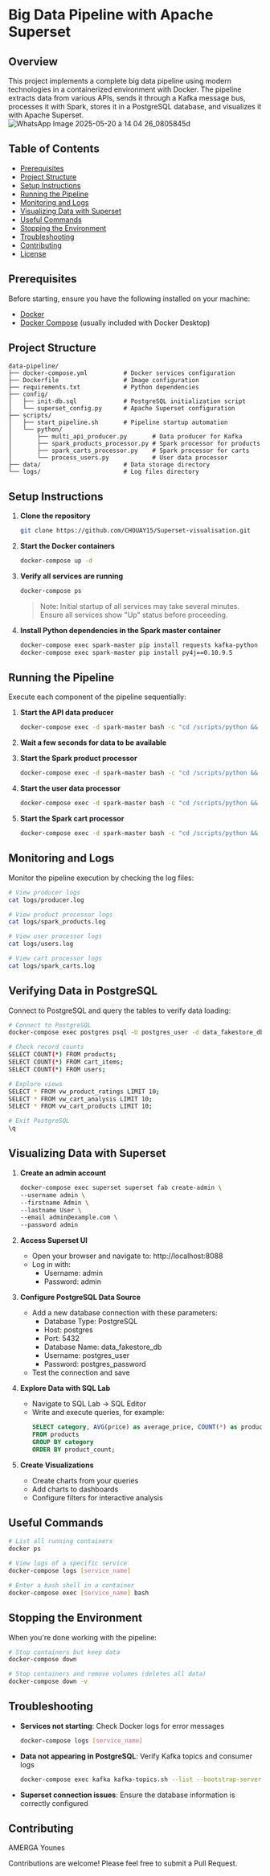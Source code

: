 # Big Data Pipeline with Apache Superset

## Overview

This project implements a complete big data pipeline using modern technologies in a containerized environment with Docker. The pipeline extracts data from various APIs, sends it through a Kafka message bus, processes it with Spark, stores it in a PostgreSQL database, and visualizes it with Apache Superset.
![WhatsApp Image 2025-05-20 à 14 04 26_0805845d](https://github.com/user-attachments/assets/e26b16fa-9d68-492b-b1fb-649be61b390b)

## Table of Contents

- [Prerequisites](#prerequisites)
- [Project Structure](#project-structure)
- [Setup Instructions](#setup-instructions)
- [Running the Pipeline](#running-the-pipeline)
- [Monitoring and Logs](#monitoring-and-logs)
- [Visualizing Data with Superset](#visualizing-data-with-superset)
- [Useful Commands](#useful-commands)
- [Stopping the Environment](#stopping-the-environment)
- [Troubleshooting](#troubleshooting)
- [Contributing](#contributing)
- [License](#license)

## Prerequisites

Before starting, ensure you have the following installed on your machine:

- [Docker](https://www.docker.com/products/docker-desktop)
- [Docker Compose](https://docs.docker.com/compose/install/) (usually included with Docker Desktop)

## Project Structure

```
data-pipeline/
├── docker-compose.yml          # Docker services configuration
├── Dockerfile                  # Image configuration
├── requirements.txt            # Python dependencies
├── config/
│   ├── init-db.sql             # PostgreSQL initialization script
│   └── superset_config.py      # Apache Superset configuration
├── scripts/
│   ├── start_pipeline.sh       # Pipeline startup automation
│   └── python/
│       ├── multi_api_producer.py       # Data producer for Kafka
│       ├── spark_products_processor.py # Spark processor for products
│       ├── spark_carts_processor.py    # Spark processor for carts
│       └── process_users.py            # User data processor
├── data/                       # Data storage directory
└── logs/                       # Log files directory
```

## Setup Instructions

1. **Clone the repository**
   ```bash
   git clone https://github.com/CHOUAY15/Superset-visualisation.git
   ```

2. **Start the Docker containers**
   ```bash
   docker-compose up -d
   ```

3. **Verify all services are running**
   ```bash
   docker-compose ps
   ```
   
   > Note: Initial startup of all services may take several minutes. Ensure all services show "Up" status before proceeding.

4. **Install Python dependencies in the Spark master container**
   ```bash
   docker-compose exec spark-master pip install requests kafka-python psycopg2-binary
   docker-compose exec spark-master pip install py4j==0.10.9.5
   ```

## Running the Pipeline

Execute each component of the pipeline sequentially:

1. **Start the API data producer**
   ```bash
   docker-compose exec -d spark-master bash -c "cd /scripts/python && python multi_api_producer.py > /logs/producer.log 2>&1"
   ```

2. **Wait a few seconds for data to be available**

3. **Start the Spark product processor**
   ```bash
   docker-compose exec -d spark-master bash -c "cd /scripts/python && python spark_products_processor.py > /logs/spark_products.log 2>&1"
   ```

4. **Start the user data processor**
   ```bash
   docker-compose exec -d spark-master bash -c "cd /scripts/python && python process_users.py > /logs/users.log 2>&1"
   ```

5. **Start the Spark cart processor**
   ```bash
   docker-compose exec -d spark-master bash -c "cd /scripts/python && python spark_carts_processor.py > /logs/spark_carts.log 2>&1"
   ```

## Monitoring and Logs

Monitor the pipeline execution by checking the log files:

```bash
# View producer logs
cat logs/producer.log

# View product processor logs
cat logs/spark_products.log

# View user processor logs
cat logs/users.log

# View cart processor logs
cat logs/spark_carts.log
```

## Verifying Data in PostgreSQL

Connect to PostgreSQL and query the tables to verify data loading:

```bash
# Connect to PostgreSQL
docker-compose exec postgres psql -U postgres_user -d data_fakestore_db

# Check record counts
SELECT COUNT(*) FROM products;
SELECT COUNT(*) FROM cart_items;
SELECT COUNT(*) FROM users;

# Explore views
SELECT * FROM vw_product_ratings LIMIT 10;
SELECT * FROM vw_cart_analysis LIMIT 10;
SELECT * FROM vw_cart_products LIMIT 10;

# Exit PostgreSQL
\q
```

## Visualizing Data with Superset

1. **Create an admin account**
   ```bash
   docker-compose exec superset superset fab create-admin \
   --username admin \
   --firstname Admin \
   --lastname User \
   --email admin@example.com \
   --password admin
   ```

2. **Access Superset UI**
   - Open your browser and navigate to: http://localhost:8088
   - Log in with:
     - Username: admin
     - Password: admin

3. **Configure PostgreSQL Data Source**
   - Add a new database connection with these parameters:
     - Database Type: PostgreSQL
     - Host: postgres
     - Port: 5432
     - Database Name: data_fakestore_db
     - Username: postgres_user
     - Password: postgres_password
   - Test the connection and save

4. **Explore Data with SQL Lab**
   - Navigate to SQL Lab → SQL Editor
   - Write and execute queries, for example:
     ```sql
     SELECT category, AVG(price) as average_price, COUNT(*) as product_count
     FROM products
     GROUP BY category
     ORDER BY product_count;
     ```

5. **Create Visualizations**
   - Create charts from your queries
   - Add charts to dashboards
   - Configure filters for interactive analysis

## Useful Commands

```bash
# List all running containers
docker ps

# View logs of a specific service
docker-compose logs [service_name]

# Enter a bash shell in a container
docker-compose exec [service_name] bash
```

## Stopping the Environment

When you're done working with the pipeline:

```bash
# Stop containers but keep data
docker-compose down

# Stop containers and remove volumes (deletes all data)
docker-compose down -v
```

## Troubleshooting

- **Services not starting**: Check Docker logs for error messages
  ```bash
  docker-compose logs [service_name]
  ```

- **Data not appearing in PostgreSQL**: Verify Kafka topics and consumer logs
  ```bash
  docker-compose exec kafka kafka-topics.sh --list --bootstrap-server kafka:9092
  ```

- **Superset connection issues**: Ensure the database information is correctly configured

## Contributing
AMERGA Younes

Contributions are welcome! Please feel free to submit a Pull Request.

